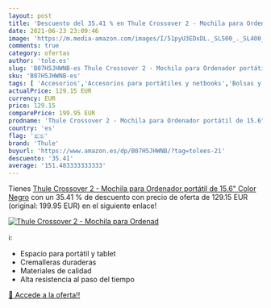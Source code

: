 ```yaml
---
layout: post
title: 'Descuento del 35.41 % en Thule Crossover 2 - Mochila para Ordenad'
date: 2021-06-23 23:09:46
image: 'https://m.media-amazon.com/images/I/51pyU3EDxDL._SL500_._SL400_.jpg'
comments: true
category: ofertas
author: 'tole.es'
slug: 'B07H5JHWNB-es Thule Crossover 2 - Mochila para Ordenador portátil de...'
sku: 'B07H5JHWNB-es'
tags: [ 'Accesorios','Accesorios para portátiles y netbooks','Bolsas y fundas para portátiles y netbooks','Informática','mochila','thule', ]
actualPrice: 129.15 EUR
currency: EUR
price: 129.15
comparePrice: 199.95 EUR
prodname: 'Thule Crossover 2 - Mochila para Ordenador portátil de 15.6"  Color Negro'
country: 'es'
flag: '🇪🇸'
brand: 'Thule'
buyurl: 'https://www.amazon.es/dp/B07H5JHWNB/?tag=tolees-21'
descuento: '35.41'
average: '151.483333333333'
---
```


Tienes [Thule Crossover 2 - Mochila para Ordenador portátil de 15.6"  Color Negro](https://www.amazon.es/dp/B07H5JHWNB/?tag=tolees-21) con un 35.41 % de descuento con precio de oferta de 129.15 EUR (original: 199.95 EUR) en el siguiente enlace!

[![Thule Crossover 2 - Mochila para Ordenad](https://m.media-amazon.com/images/I/51pyU3EDxDL._SL500_._SL400_.jpg)](https://www.amazon.es/dp/B07H5JHWNB/?tag=tolees-21)

ℹ️:

- Espacio para portátil y tablet
- Cremalleras duraderas
- Materiales de calidad
- Alta resistencia al paso del tiempo

[🛒 Accede a la oferta!!](https://www.amazon.es/dp/B07H5JHWNB/?tag=tolees-21)
